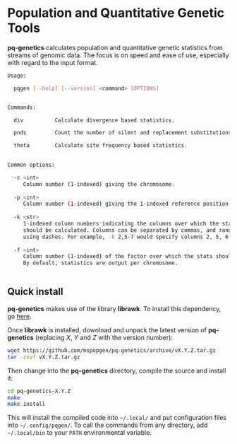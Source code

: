 # Population and Quantitative Genetic Tools

**pq-genetics** calculates population and quantitative genetic statistics from streams of genomic data. The focus is on speed and ease of use, especially with regard to the input format.

```bash
Usage:

  pqgen [--help] [--version] <command> [OPTIONS]


Commands:

  div          Calculate divergence based statistics.

  pnds         Count the number of silent and replacement substitutions and polymorphisms.

  theta        Calculate site frequency based statistics.
    

Common options:

  -c <int>
     Column number (1-indexed) giving the chromosome.
     
  -p <int>
     Column number (1-indexed) giving the 1-indexed reference position.
     
  -k <str>
     1-indexed column numbers indicating the columns over which the statistic
     should be calculated. Columns can be separated by commas, and ranges specified
     using dashes. For example, -k 2,5-7 would specify columns 2, 5, 6 and 7.
     
  -f <int>
     Column number (1-indexed) of the factor over which the stats should be calculated.
     By default, statistics are output per chromosome.
     
```

## Quick install

**pq-genetics** makes use of the library **librawk**. To install this dependency, go [here](https://github.com/mspopgen/librawk).

Once **librawk** is installed, download and unpack the latest version of **pq-genetics** (replacing *X*, *Y* and *Z* with the version number):
```bash
wget https://github.com/mspopgen/pq-genetics/archive/vX.Y.Z.tar.gz
tar -zxvf vX.Y.Z.tar.gz
```
Then change into the **pq-genetics** directory, compile the source and install it:
```bash
cd pq-genetics-X.Y.Z
make
make install
```
This will install the compiled code into ```~/.local/``` and put configuration files into ```~/.config/pqgen/```. To call the commands from any directory, add ```~/.local/bin``` to your ```PATH``` environmental variable.
